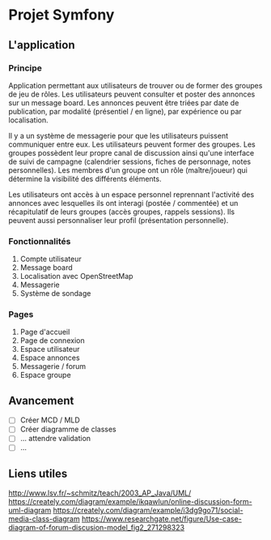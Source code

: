 # Projet Symfony

## L'application

### Principe

Application permettant aux utilisateurs de trouver ou de former des groupes de jeu de rôles. Les utilisateurs peuvent consulter et poster des annonces sur un message board. Les annonces peuvent être triées par date de publication, par modalité (présentiel / en ligne), par expérience ou par localisation.

Il y a un système de messagerie pour que les utilisateurs puissent communiquer entre eux. Les utilisateurs peuvent former des groupes. Les groupes possèdent leur propre canal de discussion ainsi qu'une interface de suivi de campagne (calendrier sessions, fiches de personnage, notes personnelles). Les membres d'un groupe ont un rôle (maître/joueur) qui détermine la visibilité des différents éléments.

Les utilisateurs ont accès à un espace personnel reprennant l'activité des annonces avec lesquelles ils ont interagi (postée / commentée) et un récapitulatif de leurs groupes (accès groupes, rappels sessions). Ils peuvent aussi personnaliser leur profil (présentation personnelle).

### Fonctionnalités

1. Compte utilisateur
2. Message board
3. Localisation avec OpenStreetMap
4. Messagerie
5. Système de sondage

### Pages
1. Page d'accueil
2. Page de connexion
4. Espace utilisateur
3. Espace annonces
5. Messagerie / forum
6. Espace groupe

## Avancement

- [ ] Créer MCD / MLD
- [ ] Créer diagramme de classes
- [ ] ... attendre validation
- [ ] ...

## Liens utiles

http://www.lsv.fr/~schmitz/teach/2003_AP_Java/UML/
https://creately.com/diagram/example/ikqawlun/online-discussion-form-uml-diagram
https://creately.com/diagram/example/i3dg9go71/social-media-class-diagram
https://www.researchgate.net/figure/Use-case-diagram-of-forum-discusion-model_fig2_271298323